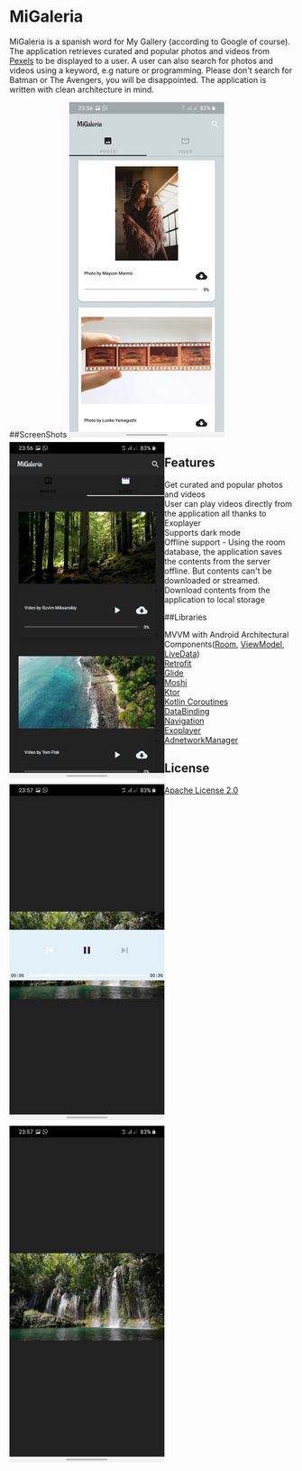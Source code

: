 # MiGaleria
MiGaleria is a spanish word for My Gallery (according to Google of course). The application retrieves 
curated and popular photos and videos from [Pexels](https://www.pexels.com/) to be displayed to a user.
A user can also search for photos and videos using a keyword, e.g nature or programming. Please don't
search for Batman or The Avengers, you will be disappointed. The application is written with clean 
architecture in mind.

##ScreenShots
![Photo Tab](screenshot/Photo_tab_screen_shot.jpg)
<img src="screenshot/Video_tab_screen_shot.jpg" vspace="5" align="left" width=275>
<img src="screenshot/VideoPlayer_screen_shot.jpg" vspace="5" align="left" width=275>
<img src="screenshot/VideoPlayer_screen_shot2.jpg" vspace="5" align="left" width=275>

## Features
* Get curated and popular photos and videos
* User can play videos directly from the application all thanks to Exoplayer
* Supports dark mode
* Offline support - Using the room database, the application saves the contents from the server offline.
 But contents can't be downloaded or streamed.
* Download contents from the application to local storage

##Libraries
* MVVM with Android Architectural Components([Room](https://developer.android.com/topic/libraries/architecture/room), [ViewModel](https://developer.android.com/topic/libraries/architecture/viewmodel), [LiveData](https://developer.android.com/topic/libraries/architecture/livedata))
* [Retrofit](https://github.com/square/retrofit)
* [Glide](https://github.com/bumptech/glide)
* [Moshi](https://github.com/square/moshi)
* [Ktor](https://ktor.io/)
* [Kotlin Coroutines](https://developer.android.com/kotlin/coroutines)
* [DataBinding](https://developer.android.com/topic/libraries/data-binding)
* [Navigation](https://developer.android.com/guide/navigation)
* [Exoplayer](https://github.com/google/ExoPlayer)
* [AdnetworkManager](https://github.com/wise4rmgod/AdnetwrokManager)

## License
[Apache License 2.0](http://www.apache.org/licenses/LICENSE-2.0.txt)
